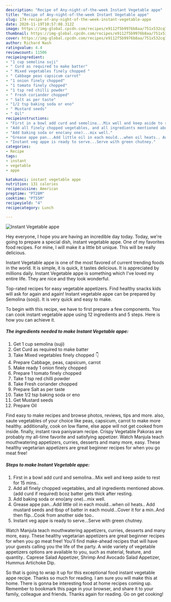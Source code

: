 ```yaml
---
description: "Recipe of Any-night-of-the-week Instant Vegetable appe"
title: "Recipe of Any-night-of-the-week Instant Vegetable appe"
slug: 174-recipe-of-any-night-of-the-week-instant-vegetable-appe
date: 2020-11-19T10:57:08.312Z
image: https://img-global.cpcdn.com/recipes/e9112f5b9976b8aa/751x532cq70/instant-vegetable-appe-recipe-main-photo.jpg
thumbnail: https://img-global.cpcdn.com/recipes/e9112f5b9976b8aa/751x532cq70/instant-vegetable-appe-recipe-main-photo.jpg
cover: https://img-global.cpcdn.com/recipes/e9112f5b9976b8aa/751x532cq70/instant-vegetable-appe-recipe-main-photo.jpg
author: Richard Nash
ratingvalue: 4.4
reviewcount: 11506
recipeingredient:
- "1 cup semolina suji"
- " Curd as required to make batter"
- " Mixed vegetables finely chopped "
- " Cabbage peas capsicum carrot"
- "1 onion finely chopped"
- "1 tomato finely chopped"
- "1 tsp red chilli powder"
- " Fresh coriander chopped"
- " Salt as per taste"
- "1/2 tsp baking soda or eno"
- " Mustard seeds"
- " Oil"
recipeinstructions:
- "First in a bowl add curd and semolina...Mix well and keep aside to rest for 15 mins.."
- "Add all finely chopped vegetables, and all ingredients mentioned above.(add curd if required) bcoz batter gets thick after resting."
- "Add baking soda or eno(any one)...mix well."
- "Grease appe pan...Add little oil in each mould...when oil heats.. Add mustard seeds and tbsp of batter in each mould...Cover it for a min..And then flip...Cook from another side too.."
- "Instant veg appe is ready to serve...Serve with green chutney."
categories:
- Recipe
tags:
- instant
- vegetable
- appe

katakunci: instant vegetable appe 
nutrition: 131 calories
recipecuisine: American
preptime: "PT28M"
cooktime: "PT55M"
recipeyield: "4"
recipecategory: Lunch

---
```



![Instant Vegetable appe](https://img-global.cpcdn.com/recipes/e9112f5b9976b8aa/751x532cq70/instant-vegetable-appe-recipe-main-photo.jpg)

Hey everyone, I hope you are having an incredible day today. Today, we're going to prepare a special dish, instant vegetable appe. One of my favorites food recipes. For mine, I will make it a little bit unique. This will be really delicious.

Instant Vegetable appe is one of the most favored of current trending foods in the world. It is simple, it is quick, it tastes delicious. It is appreciated by millions daily. Instant Vegetable appe is something which I've loved my entire life. They are nice and they look wonderful.

Top-rated recipes for easy vegetable appetizers. Find healthy snacks kids will ask for again and again! Instant vegetable appe can be prepared by Semolina (sooji). It is very quick and easy to make.


To begin with this recipe, we have to first prepare a few components. You can cook instant vegetable appe using 12 ingredients and 5 steps. Here is how you can achieve it.

<!--inarticleads1-->

##### The ingredients needed to make Instant Vegetable appe:

1. Get 1 cup semolina (suji)
1. Get  Curd as required to make batter
1. Take  Mixed vegetables finely chopped 👇
1. Prepare  Cabbage, peas, capsicum, carrot
1. Make ready 1 onion finely chopped
1. Prepare 1 tomato finely chopped
1. Take 1 tsp red chilli powder
1. Take  Fresh coriander chopped
1. Prepare  Salt as per taste
1. Take 1/2 tsp baking soda or eno
1. Get  Mustard seeds
1. Prepare  Oil


Find easy to make recipes and browse photos, reviews, tips and more. also, saute vegetables of your choice like peas, capsicum, carrot to make more healthy. additionally, cook on low flame, else appe will not get cooked from inside. finally, instant rava paniyaram recipe. Crispy Vegetable Pakoras are probably my all-time favorite and satisfying appetizer. Watch Manjula teach mouthwatering appetizers, curries, desserts and many more, easy. These healthy vegetarian appetizers are great beginner recipes for when you go meat free! 

<!--inarticleads2-->

##### Steps to make Instant Vegetable appe:

1. First in a bowl add curd and semolina...Mix well and keep aside to rest for 15 mins..
1. Add all finely chopped vegetables, and all ingredients mentioned above.(add curd if required) bcoz batter gets thick after resting.
1. Add baking soda or eno(any one)...mix well.
1. Grease appe pan...Add little oil in each mould...when oil heats.. Add mustard seeds and tbsp of batter in each mould...Cover it for a min..And then flip...Cook from another side too..
1. Instant veg appe is ready to serve...Serve with green chutney.


Watch Manjula teach mouthwatering appetizers, curries, desserts and many more, easy. These healthy vegetarian appetizers are great beginner recipes for when you go meat free! You&#39;ll find make-ahead recipes that will have your guests calling you the life of the party. A wide variety of vegetable appetizers options are available to you, such as material, feature, and quantity.. Caprese Salad Appetizer, Shrimp And Avocado Salad Appetizer, Hummus Artichoke Dip. 

So that is going to wrap it up for this exceptional food instant vegetable appe recipe. Thanks so much for reading. I am sure you will make this at home. There is gonna be interesting food at home recipes coming up. Remember to bookmark this page in your browser, and share it to your family, colleague and friends. Thanks again for reading. Go on get cooking!
